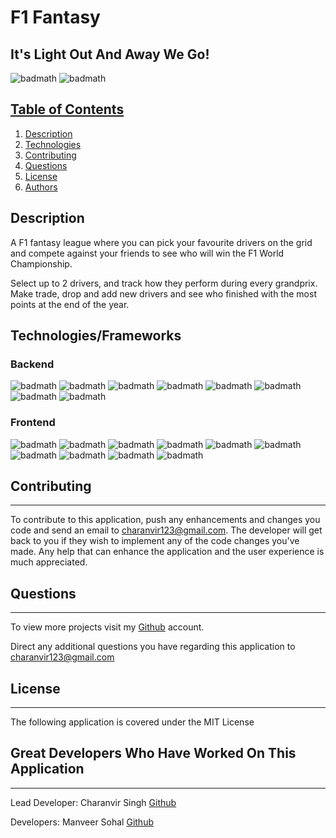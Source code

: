 # F1 Fantasy

## It's Light Out And Away We Go!

![badmath](https://img.shields.io/badge/License-MIT-purple) ![badmath](https://img.shields.io/badge/Version-1.0-red) 

## <u>Table of Contents</u>
1. [Description](#description)
2. [Technologies](#technologiesframeworks)
3. [Contributing](#contributing)
4. [Questions](#questions)
5. [License](#license)
6. [Authors](#great-developers-who-have-worked-on-this-application)

## Description

A F1 fantasy league where you can pick your favourite drivers on the grid and compete against your friends to see who will win the F1 World Championship.

Select up to 2 drivers, and track how they perform during every grandprix. Make trade, drop and add new drivers and see who finished with the most points at the end of the year.

## Technologies/Frameworks
### Backend
![badmath](https://img.shields.io/badge/Node.js-blue)
![badmath](https://img.shields.io/badge/Apollo_Server-blue)
![badmath](https://img.shields.io/badge/Express.js-blue)
![badmath](https://img.shields.io/badge/Graphql-blue)
![badmath](https://img.shields.io/badge/Jsonwebtokens-blue)
![badmath](https://img.shields.io/badge/Mongoose-blue)
![badmath](https://img.shields.io/badge/Bcrypt-blue)
![badmath](https://img.shields.io/badge/JavaScript-blue)

### Frontend
![badmath](https://img.shields.io/badge/Apollo_Client-red)
![badmath](https://img.shields.io/badge/Material_UI-red)
![badmath](https://img.shields.io/badge/Jest-red)
![badmath](https://img.shields.io/badge/Graphql-red)
![badmath](https://img.shields.io/badge/Jwt_decode-red)
![badmath](https://img.shields.io/badge/React-red)
![badmath](https://img.shields.io/badge/React_Dom-red)
![badmath](https://img.shields.io/badge/React_Router_Dom-red)
![badmath](https://img.shields.io/badge/JSX-red)
![badmath](https://img.shields.io/badge/CSS-red)


## Contributing
***

To contribute to this application, push any enhancements and changes you code and send an email to charanvir123@gmail.com. The developer will get back to you if they wish to implement any of the code changes you've made. Any help that can enhance the application and the user experience is much appreciated. 

## Questions
***
To view more projects visit my [Github](https://github.com/Charanvir) account.

Direct any additional questions you have regarding this application to charanvir123@gmail.com

## License
***
The following application is covered under the MIT License

## Great Developers Who Have Worked On This Application
***

Lead Developer:
Charanvir Singh [Github](https://github.com/Charanvir/)

Developers: 
Manveer Sohal [Github](https://github.com/manveer-sohal)